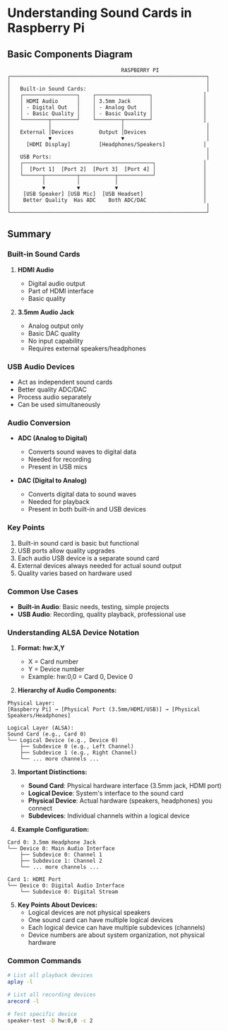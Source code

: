 





# Understanding Sound Cards in Raspberry Pi

## Basic Components Diagram
````
                                    RASPBERRY PI
┌──────────────────────────────────────────────────────────────┐
│                                                              │
│   Built-in Sound Cards:                                      │
│   ┌─────────────────┐    ┌─────────────────┐                │
│   │ HDMI Audio      │    │ 3.5mm Jack      │                │
│   │ - Digital Out   │    │ - Analog Out    │                │
│   │ - Basic Quality │    │ - Basic Quality │                │
│   └────────┬────────┘    └────────┬────────┘                │
│            │                      │                          │
│   External │Devices        Output │Devices                   │
│            ▼                      ▼                          │
│     [HDMI Display]         [Headphones/Speakers]            │
│                                                              │
│   USB Ports:                                                 │
│   ┌─────────────────────────────────────────┐               │
│   │  [Port 1]  [Port 2]  [Port 3]  [Port 4] │               │
│   └──────┬──────────┬───────────┬───────────┘               │
│          │          │           │                           │
│          ▼          ▼           ▼                           │
│    [USB Speaker] [USB Mic]  [USB Headset]                   │
│    Better Quality  Has ADC    Both ADC/DAC                  │
│                                                              │
└──────────────────────────────────────────────────────────────┘
````

## Summary

### Built-in Sound Cards
1. **HDMI Audio**
   - Digital audio output
   - Part of HDMI interface
   - Basic quality

2. **3.5mm Audio Jack**
   - Analog output only
   - Basic DAC quality
   - No input capability
   - Requires external speakers/headphones

### USB Audio Devices
- Act as independent sound cards
- Better quality ADC/DAC
- Process audio separately
- Can be used simultaneously

### Audio Conversion
- **ADC (Analog to Digital)**
  - Converts sound waves to digital data
  - Needed for recording
  - Present in USB mics

- **DAC (Digital to Analog)**
  - Converts digital data to sound waves
  - Needed for playback
  - Present in both built-in and USB devices

### Key Points
1. Built-in sound card is basic but functional
2. USB ports allow quality upgrades
3. Each audio USB device is a separate sound card
4. External devices always needed for actual sound output
5. Quality varies based on hardware used

### Common Use Cases
- **Built-in Audio**: Basic needs, testing, simple projects
- **USB Audio**: Recording, quality playback, professional use


### Understanding ALSA Device Notation
1. **Format: hw:X,Y**
   - X = Card number
   - Y = Device number
   - Example: hw:0,0 = Card 0, Device 0

2. **Hierarchy of Audio Components:**

````
Physical Layer:
[Raspberry Pi] → [Physical Port (3.5mm/HDMI/USB)] → [Physical Speakers/Headphones]

Logical Layer (ALSA):
Sound Card (e.g., Card 0)
└── Logical Device (e.g., Device 0)
    ├── Subdevice 0 (e.g., Left Channel)
    ├── Subdevice 1 (e.g., Right Channel)
    └── ... more channels ...
````

3. **Important Distinctions:**
   - **Sound Card**: Physical hardware interface (3.5mm jack, HDMI port)
   - **Logical Device**: System's interface to the sound card
   - **Physical Device**: Actual hardware (speakers, headphones) you connect
   - **Subdevices**: Individual channels within a logical device

4. **Example Configuration:**


````
Card 0: 3.5mm Headphone Jack
└── Device 0: Main Audio Interface
    ├── Subdevice 0: Channel 1
    ├── Subdevice 1: Channel 2
    └── ... more channels ...

Card 1: HDMI Port
└── Device 0: Digital Audio Interface
    └── Subdevice 0: Digital Stream
````

5. **Key Points About Devices:**
   - Logical devices are not physical speakers
   - One sound card can have multiple logical devices
   - Each logical device can have multiple subdevices (channels)
   - Device numbers are about system organization, not physical hardware

### Common Commands
````bash
# List all playback devices
aplay -l

# List all recording devices
arecord -l

# Test specific device
speaker-test -D hw:0,0 -c 2
````
